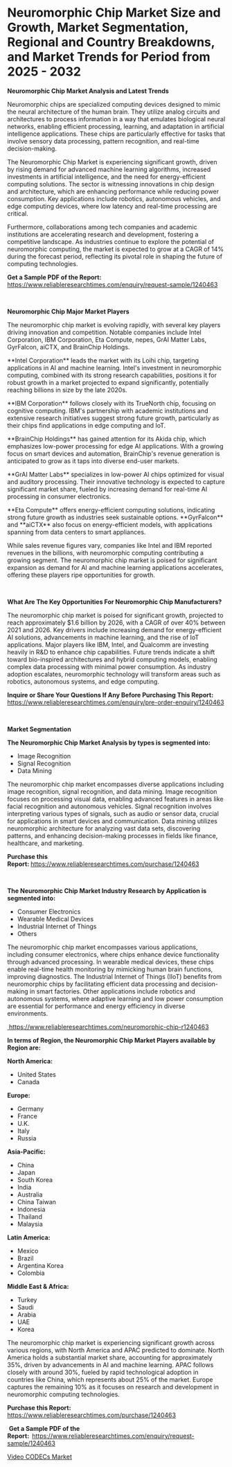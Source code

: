 <p><h1>Neuromorphic Chip Market Size and Growth, Market Segmentation, Regional and Country Breakdowns, and Market Trends for Period from 2025 -  2032</h1></p><p><strong>Neuromorphic Chip Market Analysis and Latest Trends</strong></p>
<p><p>Neuromorphic chips are specialized computing devices designed to mimic the neural architecture of the human brain. They utilize analog circuits and architectures to process information in a way that emulates biological neural networks, enabling efficient processing, learning, and adaptation in artificial intelligence applications. These chips are particularly effective for tasks that involve sensory data processing, pattern recognition, and real-time decision-making.</p><p>The Neuromorphic Chip Market is experiencing significant growth, driven by rising demand for advanced machine learning algorithms, increased investments in artificial intelligence, and the need for energy-efficient computing solutions. The sector is witnessing innovations in chip design and architecture, which are enhancing performance while reducing power consumption. Key applications include robotics, autonomous vehicles, and edge computing devices, where low latency and real-time processing are critical.</p><p>Furthermore, collaborations among tech companies and academic institutions are accelerating research and development, fostering a competitive landscape. As industries continue to explore the potential of neuromorphic computing, the market is expected to grow at a CAGR of 14% during the forecast period, reflecting its pivotal role in shaping the future of computing technologies.</p></p>
<p><strong>Get a Sample PDF of the Report:&nbsp;</strong> <a href="https://www.reliableresearchtimes.com/enquiry/request-sample/1240463?utm_campaign=2179&utm_medium=2&utm_source=Github&utm_content=ia&utm_term=11022025&utm_id=neuromorphic-chip">https://www.reliableresearchtimes.com/enquiry/request-sample/1240463</a></p>
<p>&nbsp;</p>
<p><strong>Neuromorphic Chip Major Market Players</strong></p>
<p><p>The neuromorphic chip market is evolving rapidly, with several key players driving innovation and competition. Notable companies include Intel Corporation, IBM Corporation, Eta Compute, nepes, GrAI Matter Labs, GyrFalcon, aiCTX, and BrainChip Holdings.</p><p>**Intel Corporation** leads the market with its Loihi chip, targeting applications in AI and machine learning. Intel's investment in neuromorphic computing, combined with its strong research capabilities, positions it for robust growth in a market projected to expand significantly, potentially reaching billions in size by the late 2020s.</p><p>**IBM Corporation** follows closely with its TrueNorth chip, focusing on cognitive computing. IBM's partnership with academic institutions and extensive research initiatives suggest strong future growth, particularly as their chips find applications in edge computing and IoT.</p><p>**BrainChip Holdings** has gained attention for its Akida chip, which emphasizes low-power processing for edge AI applications. With a growing focus on smart devices and automation, BrainChip's revenue generation is anticipated to grow as it taps into diverse end-user markets.</p><p>**GrAI Matter Labs** specializes in low-power AI chips optimized for visual and auditory processing. Their innovative technology is expected to capture significant market share, fueled by increasing demand for real-time AI processing in consumer electronics.</p><p>**Eta Compute** offers energy-efficient computing solutions, indicating strong future growth as industries seek sustainable options. **GyrFalcon** and **aiCTX** also focus on energy-efficient models, with applications spanning from data centers to smart appliances.</p><p>While sales revenue figures vary, companies like Intel and IBM reported revenues in the billions, with neuromorphic computing contributing a growing segment. The neuromorphic chip market is poised for significant expansion as demand for AI and machine learning applications accelerates, offering these players ripe opportunities for growth.</p></p>
<p>&nbsp;</p>
<p><strong>What Are The Key Opportunities For Neuromorphic Chip Manufacturers?</strong></p>
<p><p>The neuromorphic chip market is poised for significant growth, projected to reach approximately $1.6 billion by 2026, with a CAGR of over 40% between 2021 and 2026. Key drivers include increasing demand for energy-efficient AI solutions, advancements in machine learning, and the rise of IoT applications. Major players like IBM, Intel, and Qualcomm are investing heavily in R&D to enhance chip capabilities. Future trends indicate a shift toward bio-inspired architectures and hybrid computing models, enabling complex data processing with minimal power consumption. As industry adoption escalates, neuromorphic technology will transform areas such as robotics, autonomous systems, and edge computing.</p></p>
<p><strong>Inquire or Share Your Questions If Any Before Purchasing This Report:</strong> <a href="https://www.reliableresearchtimes.com/enquiry/pre-order-enquiry/1240463?utm_campaign=2179&utm_medium=2&utm_source=Github&utm_content=ia&utm_term=11022025&utm_id=neuromorphic-chip">https://www.reliableresearchtimes.com/enquiry/pre-order-enquiry/1240463</a></p>
<p>&nbsp;</p>
<p><strong>Market Segmentation</strong></p>
<p><strong>The Neuromorphic Chip Market Analysis by types is segmented into:</strong></p>
<p><ul><li>Image Recognition</li><li>Signal Recognition</li><li>Data Mining</li></ul></p>
<p><p>The neuromorphic chip market encompasses diverse applications including image recognition, signal recognition, and data mining. Image recognition focuses on processing visual data, enabling advanced features in areas like facial recognition and autonomous vehicles. Signal recognition involves interpreting various types of signals, such as audio or sensor data, crucial for applications in smart devices and communication. Data mining utilizes neuromorphic architecture for analyzing vast data sets, discovering patterns, and enhancing decision-making processes in fields like finance, healthcare, and marketing.</p></p>
<p><strong>Purchase this Report:&nbsp;</strong><a href="https://www.reliableresearchtimes.com/purchase/1240463?utm_campaign=2179&utm_medium=2&utm_source=Github&utm_content=ia&utm_term=11022025&utm_id=neuromorphic-chip">https://www.reliableresearchtimes.com/purchase/1240463</a></p>
<p>&nbsp;</p>
<p><strong>The Neuromorphic Chip Market Industry Research by Application is segmented into:</strong></p>
<p><ul><li>Consumer Electronics</li><li>Wearable Medical Devices</li><li>Industrial Internet of Things</li><li>Others</li></ul></p>
<p><p>The neuromorphic chip market encompasses various applications, including consumer electronics, where chips enhance device functionality through advanced processing. In wearable medical devices, these chips enable real-time health monitoring by mimicking human brain functions, improving diagnostics. The Industrial Internet of Things (IIoT) benefits from neuromorphic chips by facilitating efficient data processing and decision-making in smart factories. Other applications include robotics and autonomous systems, where adaptive learning and low power consumption are essential for performance and energy efficiency in diverse environments.</p></p>
<p><a href="https://www.reliableresearchtimes.com/neuromorphic-chip-r1240463?utm_campaign=2179&utm_medium=2&utm_source=Github&utm_content=ia&utm_term=11022025&utm_id=neuromorphic-chip">&nbsp;https://www.reliableresearchtimes.com/neuromorphic-chip-r1240463</a></p>
<p><strong>In terms of Region, the Neuromorphic Chip Market Players available by Region are:</strong></p>
<p>
    <p> <strong> North America: </strong>
        <ul>
            <li>United States</li>
            <li>Canada</li>
        </ul>
        </p> 
    <p> <strong> Europe: </strong>
        <ul>
            <li>Germany</li>
            <li>France</li>
            <li>U.K.</li>
            <li>Italy</li>
            <li>Russia</li>
        </ul>
        </p> 
    <p> <strong> Asia-Pacific: </strong>
        <ul>
            <li>China</li>
            <li>Japan</li>
            <li>South Korea</li>
            <li>India</li>
            <li>Australia</li>
            <li>China Taiwan</li>
            <li>Indonesia</li>
            <li>Thailand</li>
            <li>Malaysia</li>
        </ul>
        </p> 
    <p> <strong> Latin America: </strong>
        <ul>
            <li>Mexico</li>
            <li>Brazil</li>
            <li>Argentina Korea</li>
            <li>Colombia</li>
        </ul>
        </p> 
    <p> <strong> Middle East & Africa: </strong>
        <ul>
            <li>Turkey</li>
            <li>Saudi</li>
            <li>Arabia</li>
            <li>UAE</li>
            <li>Korea</li>
        </ul>
    </p>
    </p>
<p><p>The neuromorphic chip market is experiencing significant growth across various regions, with North America and APAC predicted to dominate. North America holds a substantial market share, accounting for approximately 35%, driven by advancements in AI and machine learning. APAC follows closely with around 30%, fueled by rapid technological adoption in countries like China, which represents about 25% of the market. Europe captures the remaining 10% as it focuses on research and development in neuromorphic computing technologies.</p></p>
<p><strong>Purchase this Report: </strong><a href="https://www.reliableresearchtimes.com/purchase/1240463?utm_campaign=2179&utm_medium=2&utm_source=Github&utm_content=ia&utm_term=11022025&utm_id=neuromorphic-chip">https://www.reliableresearchtimes.com/purchase/1240463</a></p>
<p>&nbsp;<strong>Get a Sample PDF of the Report:&nbsp;&nbsp;</strong><a href="https://www.reliableresearchtimes.com/enquiry/request-sample/1240463?utm_campaign=2179&utm_medium=2&utm_source=Github&utm_content=ia&utm_term=11022025&utm_id=neuromorphic-chip">https://www.reliableresearchtimes.com/enquiry/request-sample/1240463</a></p>
<p><strong></strong></p>
<p><p><a href="https://github.com/gerdabatiskzv9/Market-Research-Report-List-1/blob/main/video-codecs-market.md?utm_campaign=2179&utm_medium=2&utm_source=Github&utm_content=ia&utm_term=11022025&utm_id=neuromorphic-chip">Video CODECs Market</a></p></p>